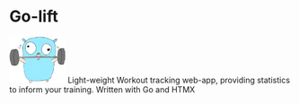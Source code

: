 # Go-lift
<img src="/assets/Go-lift_character.png" width="100">
Light-weight Workout tracking web-app, providing statistics to inform your training. Written with Go and HTMX
